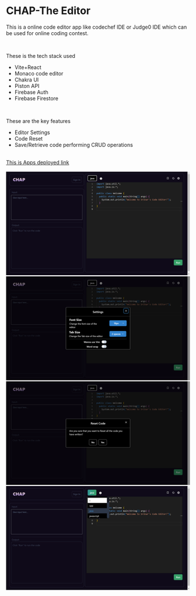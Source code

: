 # CHAP-The Editor

<p>This is a online code editor app like codechef IDE or Judge0 IDE which can be used for online coding contest.</p>
<br>
<p>These is the tech stack used</p>
<ul>
  <li>Vite+React</li>
  <li>Monaco code editor</li>
  <li>Chakra UI</li>
  <li>Piston API</li>
  <li>Firebase Auth</li>
  <li>Firebase Firestore</li>
</ul>

<br>
<p>These are the key features</p>
<ul>
  <li>Editor Settings</li>
  <li>Code Reset</li>
  <li>Save/Retrieve code performing CRUD operations</li>
</ul>
<br>
<a href src="https://chap-the-editor-j84y-git-main-srikar-5418s-projects.vercel.app/">This is Apps deployed link<br></a>
<br>
<img src="https://github.com/srikar-5418/Chap-the-editor/blob/main/src/assets/Screenshot%20(137).png"></img><br>
<img src="https://github.com/srikar-5418/Chap-the-editor/blob/main/src/assets/Screenshot%20(138).png"></img><br>
<img src="https://github.com/srikar-5418/Chap-the-editor/blob/main/src/assets/Screenshot%20(140).png"></img><br>
<img src="https://github.com/srikar-5418/Chap-the-editor/blob/main/src/assets/Screenshot%20(139).png"></img><br>
